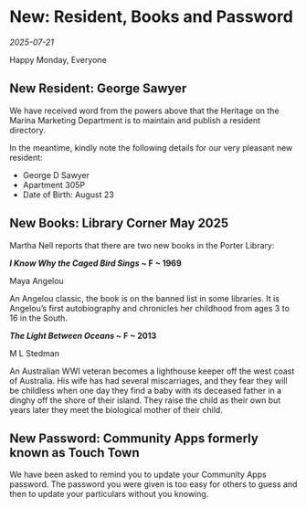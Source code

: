 # New: Resident, Books and Password

_2025-07-21_

Happy Monday, Everyone

## New Resident: George Sawyer

We have received word from the powers above that the Heritage on the Marina Marketing Department is to maintain and publish a resident directory.

In the meantime, kindly note the following details for our very pleasant new resident:

* George D Sawyer
* Apartment 305P
* Date of Birth:  August 23

## New Books: Library Corner May 2025

Martha Nell reports that there are two new books in the Porter Library:

**_I Know Why the Caged Bird Sings_ ~ F ~ 1969**

Maya Angelou

An Angelou classic, the book is on the banned list in some libraries.  It is Angelou’s first autobiography and chronicles her childhood from ages 3 to 16 in the South.

**_The Light Between Oceans_ ~ F ~ 2013**

M L Stedman

An Australian WWI veteran becomes a lighthouse keeper off the west coast of Australia. His wife has had several miscarriages, and they fear they will be childless when one day they find a baby with its deceased father in a dinghy off the shore of their island. They raise the child as their own but years later they meet the biological mother of their child.

## New Password: Community Apps formerly known as Touch Town

We have been asked to remind you to update your Community Apps password. The password you were given is too easy for others to guess and then to update your particulars without you knowing.
